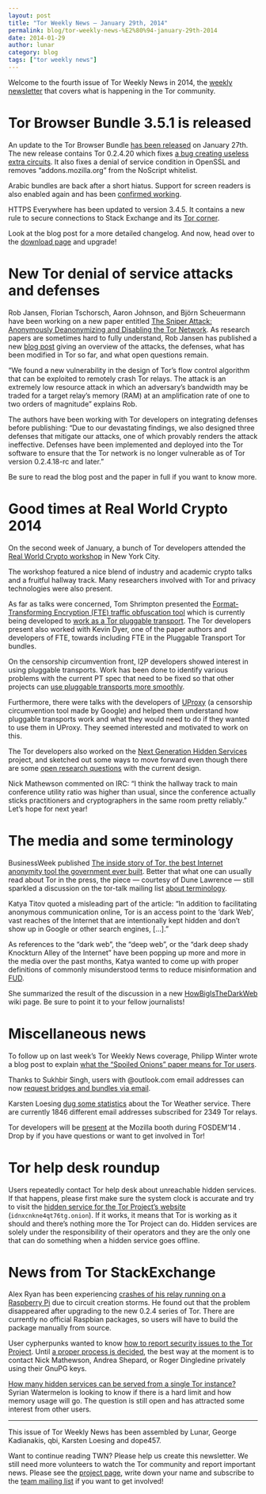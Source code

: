 ```yaml
---
layout: post
title: "Tor Weekly News — January 29th, 2014"
permalink: blog/tor-weekly-news-%E2%80%94-january-29th-2014
date: 2014-01-29
author: lunar
category: blog
tags: ["tor weekly news"]
---
```


Welcome to the fourth issue of Tor Weekly News in 2014, the [weekly newsletter](https://lists.torproject.org/cgi-bin/mailman/listinfo/tor-news) that covers what is happening in the Tor community.

# Tor Browser Bundle 3.5.1 is released

An update to the Tor Browser Bundle [has been released](https://blog.torproject.org/blog/tor-browser-351-released) on January 27th. The new release contains Tor 0.2.4.20 which fixes [a bug creating useless extra circuits](https://bugs.torproject.org/10456). It also fixes a denial of service condition in OpenSSL and removes “addons.mozilla.org” from the NoScript whitelist.

Arabic bundles are back after a short hiatus. Support for screen readers is also enabled again and has been [confirmed working](https://lists.torproject.org/pipermail/tor-talk/2014-January/031575.html).

HTTPS Everywhere has been updated to version 3.4.5. It contains a new rule to secure connections to Stack Exchange and its [Tor corner](https://tor.stackexchange.com/).

Look at the blog post for a more detailed changelog. And now, head over to the [download page](https://www.torproject.org/download/download-easy.html) and upgrade!

# New Tor denial of service attacks and defenses

Rob Jansen, Florian Tschorsch, Aaron Johnson, and Björn Scheuermann have been working on a new paper entitled [The Sniper Attack: Anonymously Deanonymizing and Disabling the Tor Network](https://www-users.cs.umn.edu/~jansen/publications/sniper-ndss2014.pdf). As research papers are sometimes hard to fully understand, Rob Jansen has published a new [blog post](https://blog.torproject.org/blog/new-tor-denial-service-attacks-and-defenses) giving an overview of the attacks, the defenses, what has been modified in Tor so far, and what open questions remain.

“We found a new vulnerability in the design of Tor’s flow control algorithm that can be exploited to remotely crash Tor relays. The attack is an extremely low resource attack in which an adversary’s bandwidth may be traded for a target relay’s memory (RAM) at an amplification rate of one to two orders of magnitude” explains Rob.

The authors have been working with Tor developers on integrating defenses before publishing: “Due to our devastating findings, we also
designed three defenses that mitigate our attacks, one of which provably renders the attack ineffective. Defenses have been implemented and deployed into the Tor software to ensure that the Tor network is no longer vulnerable as of Tor version 0.2.4.18-rc and later.”

Be sure to read the blog post and the paper in full if you want to know more.

# Good times at Real World Crypto 2014

On the second week of January, a bunch of Tor developers attended the [Real World Crypto workshop](https://realworldcrypto.wordpress.com/) in New York City.

The workshop featured a nice blend of industry and academic crypto talks and a fruitful hallway track. Many researchers involved with Tor and privacy technologies were also present.

As far as talks were concerned, Tom Shrimpton presented the [Format-Transforming Encryption (FTE) traffic obfuscation tool](https://fteproxy.org/) which is currently being developed to [work as a Tor pluggable transport](https://bugs.torproject.org/10362). The Tor developers present also worked with Kevin Dyer, one of the paper authors and developers of FTE, towards including FTE in the Pluggable Transport Tor bundles.

On the censorship circumvention front, I2P developers showed interest in using pluggable transports. Work has been done to identify various problems with the current PT spec that need to be fixed so that other projects can [use pluggable transports more smoothly](https://bugs.torproject.org/10629).

Furthermore, there were talks with the developers of [UProxy](https://uproxy.org/) (a censorship circumvention tool made by Google) and helped them understand how pluggable transports work and what they would need to do if they wanted to use them in UProxy. They seemed interested and motivated to work on this.

The Tor developers also worked on the [Next Generation Hidden Services](https://gitweb.torproject.org/torspec.git/blob/HEAD:/proposals/224-rend-spec-ng.txt) project, and sketched out some ways to move forward even though there are some [open research questions](https://lists.torproject.org/pipermail/tor-dev/2014-January/006099.html) with the current design.

Nick Mathewson commented on IRC: “I think the hallway track to main conference utility ratio was higher than usual, since the conference actually sticks practitioners and cryptographers in the same room pretty reliably.” Let’s hope for next year!

# The media and some terminology

BusinessWeek published [The inside story of Tor, the best Internet anonymity tool the government ever built](http://www.businessweek.com/articles/2014-01-23/tor-anonymity-software-vs-dot-the-national-security-agency). Better that what one can usually read about Tor in the press, the piece — courtesy of Dune Lawrence — still sparkled a discussion on the tor-talk mailing list [about terminology](https://lists.torproject.org/pipermail/tor-talk/2014-January/031863.html).

Katya Titov quoted a misleading part of the article: “In addition to facilitating anonymous communication online, Tor is an access point to the ‘dark Web’, vast reaches of the Internet that are intentionally kept hidden and don’t show up in Google or other search engines, […].”

As references to the “dark web”, the “deep web”, or the “dark deep shady Knockturn Alley of the Internet” have been popping up more and more in the media over the past months, Katya wanted to come up with proper definitions of commonly misunderstood terms to reduce misinformation and [FUD](http://en.wikipedia.org/wiki/Fear,_uncertainty_and_doubt).

She summarized the result of the discussion in a new [HowBigIsTheDarkWeb](https://trac.torproject.org/projects/tor/wiki/doc/HowBigIsTheDarkWeb) wiki page. Be sure to point it to your fellow journalists!

# Miscellaneous news

To follow up on last week’s Tor Weekly News coverage, Philipp Winter wrote a blog post to explain [what the “Spoiled Onions” paper means for Tor users](https://blog.torproject.org/blog/what-spoiled-onions-paper-means-tor-users).

Thanks to Sukhbir Singh, users with @outlook.com email addresses can now [request bridges and bundles via email](https://bugs.torproject.org/6591#comment:4).

Karsten Loesing [dug some statistics](https://bugs.torproject.org/10699#comment:3) about the Tor Weather service. There are currently 1846 different email addresses subscribed for 2349 Tor relays.

Tor developers will be [present](https://twitter.com/torproject/status/427922491948818432) at the Mozilla booth during FOSDEM’14 . Drop by if you have questions or want to get involved in Tor!

# Tor help desk roundup

Users repeatedly contact Tor help desk about unreachable hidden services. If that happens, please first make sure the system clock is accurate and try to visit the [hidden service for the Tor Project’s website](http://idnxcnkne4qt76tg.onion/) (`idnxcnkne4qt76tg.onion`). If it works, it means that Tor is working as it should and there’s nothing more the Tor Project can do. Hidden services are solely under the responsibility of their operators and they are the only one that can do something when a hidden service goes offline.

# News from Tor StackExchange

Alex Ryan has been experiencing [crashes of his relay running on a Raspberry Pi](https://tor.stackexchange.com/q/1302/88) due to circuit creation storms. He found out that the problem disappeared after upgrading to the new 0.2.4 series of Tor. There are currently no official Raspbian packages, so users will have to build the package manually from source.

User cypherpunks wanted to know [how to report security issues to the Tor Project](https://tor.stackexchange.com/q/1339/88). Until [a proper process is decided](https://bugs.torproject.org/9186), the best way at the moment is to contact Nick Mathewson, Andrea Shepard, or Roger Dingledine privately using their GnuPG keys.

[How many hidden services can be served from a single Tor instance?](https://tor.stackexchange.com/q/1337/88) Syrian Watermelon is looking to know if there is a hard limit and how memory usage will go. The question is still open and has attracted some interest from other users.

* * *

This issue of Tor Weekly News has been assembled by Lunar, George Kadianakis, qbi, Karsten Loesing and dope457.

Want to continue reading TWN? Please help us create this newsletter. We still need more volunteers to watch the Tor community and report important news. Please see the [project page](https://trac.torproject.org/projects/tor/wiki/TorWeeklyNews), write down your name and subscribe to the [team mailing list](https://lists.torproject.org/cgi-bin/mailman/listinfo/news-team) if you want to get involved!

